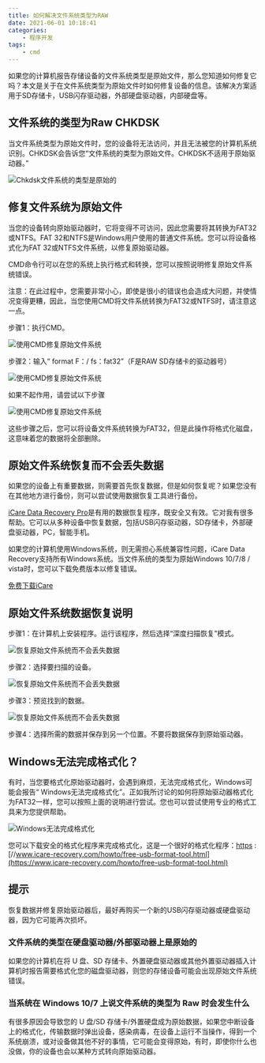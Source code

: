 ```yaml
---
title: 如何解决文件系统类型为RAW
date: 2021-06-01 10:18:41
categories:
    - 程序开发
tags:
    - cmd
---
```


如果您的计算机报告存储设备的文件系统类型是原始文件，那么您知道如何修复它吗？本文是关于在文件系统类型为原始文件时如何修复设备的信息。该解决方案适用于SD存储卡，USB闪存驱动器，外部硬盘驱动器，内部硬盘等。

## 文件系统的类型为Raw CHKDSK

当文件系统类型为原始文件时，您的设备将无法访问，并且无法被您的计算机系统识别。CHKDSK会告诉您“文件系统的类型为原始文件。CHKDSK不适用于原始驱动器。”

![Chkdsk文件系统的类型是原始的](chkdsk-is-not-available-for-raw-drives.png)

## 修复文件系统为原始文件

当您的设备转向原始驱动器时，它将变得不可访问，因此您需要将其转换为FAT32或NTFS。FAT 32和NTFS是Windows用户使用的普通文件系统。您可以将设备格式化为FAT 32或NTFS文件系统，以修复原始驱动器。

CMD命令行可以在您的系统上执行格式和转换，您可以按照说明修复原始文件系统错误。

注意：在此过程中，您需要非常小心，即使是很小的错误也会造成大问题，并使情况变得更糟，因此，当您使用CMD将文件系统转换为FAT32或NTFS时，请注意这一点。

步骤1：执行CMD。

![使用CMD修复原始文件系统](cmd1.jpg)

步骤2：输入“ format F：/ fs：fat32”（F是RAW SD存储卡的驱动器号）

![使用CMD修复原始文件系统](diskpart-cmd-format-raw-fat32.jpg)

如果不起作用，请尝试以下步骤

![使用CMD修复原始文件系统](diskpart-clean-format.jpg)

这些步骤之后，您可以将设备文件系统转换为FAT32，但是此操作将格式化磁盘，这意味着您的数据将全部删除。

## 原始文件系统恢复而不会丢失数据

如果您的设备上有重要数据，则需要首先恢复数据，但是如何恢复呢？如果您没有在其他地方进行备份，则可以尝试使用数据恢复工具进行备份。

[iCare Data Recovery Pro](https://www.icare-recovery.com/)是有用的数据恢复程序，既安全又有效。它对我有很多帮助。它可以从多种设备中恢复数据，包括USB闪存驱动器，SD存储卡，外部硬盘驱动器，PC，智能手机。

如果您的计算机使用Windows系统，则无需担心系统兼容性问题，iCare Data Recovery支持所有Windows系统。当文件系统的类型为原始Windows 10/7/8 / vista时，您可以下载免费版本以修复错误。

[免费下载iCare](https://www.icare-recovery.com/click.php?product=download-icarepro)

## 原始文件系统数据恢复说明

步骤1：在计算机上安装程序。运行该程序，然后选择“深度扫描恢复”模式。

![恢复原始文件系统而不会丢失数据](step1.png)

步骤2：选择要扫描的设备。

![恢复原始文件系统而不会丢失数据](step2.png)

步骤3：预览找到的数据。

![恢复原始文件系统而不会丢失数据](step3.png)

步骤4：选择所需的数据并保存到另一个位置。不要将数据保存到原始驱动器。

## Windows无法完成格式化？

有时，当您要格式化原始驱动器时，会遇到麻烦，无法完成格式化，Windows可能会报告“ Windows无法完成格式化”。正如我所讨论的如何将原始驱动器格式化为FAT32一样，您可以按照上面的说明进行尝试。您也可以尝试使用专业的格式工具来为您提供帮助。

![Windows无法完成格式化](cannot-format.jpg)

您可以下载安全的格式化程序来完成格式化，这是一个很好的格式化程序：[https](https://www.icare-recovery.com/howto/free-usb-format-tool.html) : [//www.icare-recovery.com/howto/free-usb-format-tool.html](https://www.icare-recovery.com/howto/free-usb-format-tool.html)

## 提示

恢复数据并修复原始驱动器后，最好再购买一个新的USB闪存驱动器或硬盘驱动器，因为它可能再次损坏。

### 文件系统的类型在硬盘驱动器/外部驱动器上是原始的

如果您的计算机在将 U 盘、SD 存储卡、外置硬盘驱动器或其他外置驱动器插入计算机时报告需要格式化您的磁盘驱动器，则您的存储设备可能会出现原始文件系统错误。

### 当系统在 Windows 10/7 上说文件系统的类型为 Raw 时会发生什么

有很多原因会导致您的 U 盘/SD 存储卡/外置硬盘成为原始数据，如果您中断设备上的格式化，传输数据时弹出设备，感染病毒，在设备上运行不当操作，得到一个系统崩溃，或对设备做其他不好的事情，它可能会变得原始，有时，即使你什么也没做，你的设备也会以某种方式转向原始驱动器。